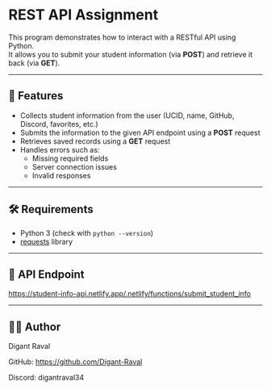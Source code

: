 # REST API Assignment

This program demonstrates how to interact with a RESTful API using Python.  
It allows you to submit your student information (via **POST**) and retrieve it back (via **GET**).  

---

## 📌 Features
- Collects student information from the user (UCID, name, GitHub, Discord, favorites, etc.)
- Submits the information to the given API endpoint using a **POST** request
- Retrieves saved records using a **GET** request
- Handles errors such as:
  - Missing required fields
  - Server connection issues
  - Invalid responses

---

## 🛠 Requirements
- Python 3 (check with `python --version`)
- [requests](https://pypi.org/project/requests/) library

---

## 📡 API Endpoint
https://student-info-api.netlify.app/.netlify/functions/submit_student_info

---
## 👨‍💻 Author

Digant Raval

GitHub: https://github.com/Digant-Raval

Discord: digantraval34

